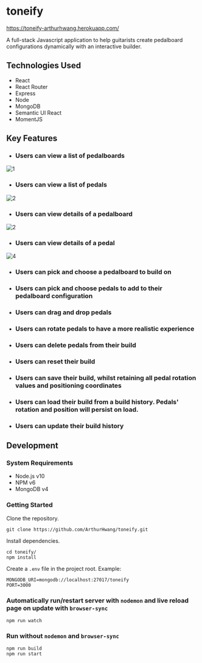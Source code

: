 # toneify

https://toneify-arthurhwang.herokuapp.com/

A full-stack Javascript application to help guitarists create pedalboard configurations dynamically with an interactive builder.

## Technologies Used
- React
- React Router
- Express
- Node
- MongoDB
- Semantic UI React
- MomentJS

## Key Features

- ### Users can view a list of pedalboards
![1](https://user-images.githubusercontent.com/18460401/43680812-a8a5543e-97f7-11e8-877f-52707c765ae2.gif)
- ### Users can view a list of pedals
![2](https://user-images.githubusercontent.com/18460401/43680695-aa3373b0-97f4-11e8-837e-4dfc9bc385dc.gif)

- ### Users can view details of a pedalboard
![2](https://user-images.githubusercontent.com/18460401/43680813-a8bcdeec-97f7-11e8-87ea-05a819c187eb.gif)
- ### Users can view details of a pedal
![4](https://user-images.githubusercontent.com/18460401/43680803-62c4fd66-97f7-11e8-8bf4-7bcfc21dc409.gif)

- ### Users can pick and choose a pedalboard to build on

- ### Users can pick and choose pedals to add to their pedalboard configuration

- ### Users can drag and drop pedals

- ### Users can rotate pedals to have a more realistic experience

- ### Users can delete pedals from their build

- ### Users can reset their build

- ### Users can save their build, whilst retaining all pedal rotation values and positioning coordinates

- ### Users can load their build from a build history.  Pedals' rotation and position will persist on load.

- ### Users can update their build history

## Development

### System Requirements
- Node.js v10
- NPM v6
- MongoDB v4

### Getting Started

Clone the repository.
```
git clone https://github.com/ArthurHwang/toneify.git
```

Install dependencies.
```
cd toneify/
npm install
```

Create a `.env` file in the project root.  Example:
```
MONGODB_URI=mongodb://localhost:27017/toneify
PORT=3000
```

### Automatically run/restart server with `nodemon` and live reload page on update with `browser-sync`
```
npm run watch
```

### Run without `nodemon` and `browser-sync`
```
npm run build
npm run start
```
